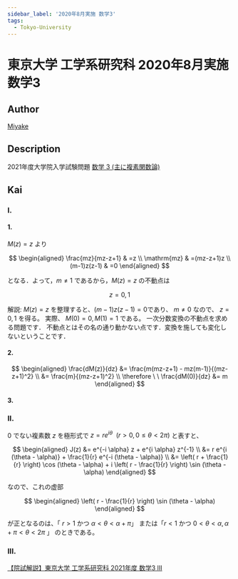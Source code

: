 ```yaml
---
sidebar_label: '2020年8月実施 数学3'
tags:
  - Tokyo-University
---
```


# 東京大学 工学系研究科 2020年8月実施 数学3

## **Author**
[Miyake](https://miyake.github.io/exams/index.html)

## **Description**

2021年度大学院入学試験問題
[数学 3 (主に複素関数論)](https://github.com/Myyura/the_kai_project_assets/blob/7d274740e9aacde6948ee5ca73a336a00fe76d04/kakomonn/tokyo_university/engineering/Description/2021_M_3.pdf)


## **Kai**
### I.
#### 1.
$M(z)=z$ より

$$
\begin{aligned}
\frac{mz}{mz-z+1} & =z \\
\mathrm{mz} & =(mz-z+1)z \\
(m-1)z(z-1) & =0
\end{aligned}
$$

となる．よって，$m≠1$ であるから，$M(z)=z$ の不動点は

$$
z=0,1
$$

解説:
$M(z)=z$ を整理すると、$(m-1)z(z-1)=0$であり、 $m \ne 0$ なので、 $z=0,1$ を得る。
実際、 $M(0)=0, M(1)=1$ である。
一次分数変換の不動点を求める問題です．
不動点とはその名の通り動かない点です．変換を施しても変化しないということです．

#### 2.

$$
\begin{aligned}
\frac{dM(z)}{dz}
&= \frac{m(mz-z+1) - mz(m-1)}{(mz-z+1)^2}
\\
&= \frac{m}{(mz-z+1)^2}
\\
\therefore \ \ 
\frac{dM(0)}{dz} &= m
\end{aligned}
$$

#### 3.

### II.
$0$ でない複素数 $z$ を極形式で $z=re^{i \theta} \ \ (r \gt 0, 0 \leq \theta \lt 2 \pi)$
と表すと、

$$
\begin{aligned}
J(z)
&= e^{-i \alpha} z + e^{i \alpha} z^{-1}
\\
&= r e^{i (\theta - \alpha)} + \frac{1}{r} e^{-i (\theta - \alpha)}
\\
&= \left( r + \frac{1}{r} \right) \cos (\theta - \alpha) + i \left( r - \frac{1}{r} \right) \sin (\theta - \alpha)
\end{aligned}
$$

なので、これの虚部

$$
\begin{aligned}
\left( r - \frac{1}{r} \right) \sin (\theta - \alpha)
\end{aligned}
$$

が正となるのは、「 $r \gt 1$ かつ $\alpha \lt \theta \lt \alpha + \pi$」
または「$r \lt 1$ かつ $0 \lt \theta \lt \alpha, \alpha + \pi \lt \theta \lt 2 \pi$ 」
のときである。

### III.

[【院試解説】東京大学 工学系研究科 2021年度 数学3 III](https://www.youtube.com/watch?v=_xETmjbNKC4)
